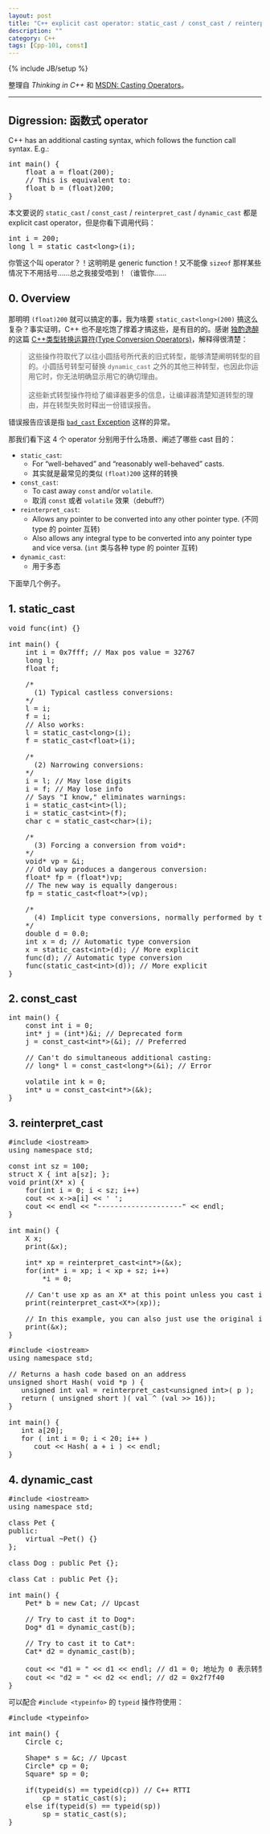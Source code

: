 ```yaml
---
layout: post
title: "C++ explicit cast operator: static_cast / const_cast / reinterpret_cast / dynamic_cast"
description: ""
category: C++
tags: [Cpp-101, const]
---
```

{% include JB/setup %}

整理自 _Thinking in C++_ 和 [MSDN: Casting Operators](https://msdn.microsoft.com/en-us/library/5f6c9f8h.aspx)。

-----

## Digression: 函数式 operator

C++ has an additional casting syntax, which follows the function call syntax. E.g.:

<pre class="prettyprint linenums">
int main() {
	float a = float(200);
	// This is equivalent to:
	float b = (float)200;
}
</pre>

本文要说的 `static_cast` / `const_cast` / `reinterpret_cast` / `dynamic_cast` 都是 explicit cast operator，但是你看下调用代码：

<pre class="prettyprint linenums">
int i = 200;
long l = static_cast&lt;long&gt;(i);
</pre>

你管这个叫 operator？！这明明是 generic function！又不能像 `sizeof` 那样某些情况下不用括号……总之我接受唔到！（谁管你……

## 0. Overview

那明明 `(float)200` 就可以搞定的事，我为啥要 `static_cast<long>(200)` 搞这么复杂？事实证明，C++ 也不是吃饱了撑着才搞这些，是有目的的。感谢 [独酌逸醉](http://www.cnblogs.com/chinazhangjie/) 的这篇 [C++类型转换运算符(Type Conversion Operators)](http://www.cnblogs.com/chinazhangjie/archive/2010/08/19/1803051.html)，解释得很清楚：

> 这些操作符取代了以往小圆括号所代表的旧式转型，能够清楚阐明转型的目的。小圆括号转型可替换 `dynamic_cast` 之外的其他三种转型，也因此你运用它时，你无法明确显示用它的确切理由。  
> <br/>
> 这些新式转型操作符给了编译器更多的信息，让编译器清楚知道转型的理由，并在转型失败时释出一份错误报告。

错误报告应该是指 [`bad_cast` Exception](https://msdn.microsoft.com/en-us/library/82f1eehz.aspx) 这样的异常。

那我们看下这 4 个 operator 分别用于什么场景、阐述了哪些 cast 目的：

* `static_cast`:
	* For “well-behaved” and “reasonably well-behaved” casts.
	* 其实就是最常见的类似 `(float)200` 这样的转换
* `const_cast`: 
	* To cast away `const` and/or `volatile`.
	* 取消 `const` 或者 `volatile` 效果（debuff?）
* `reinterpret_cast`:
	* Allows any pointer to be converted into any other pointer type. (不同 type 的 pointer 互转)
	* Also allows any integral type to be converted into any pointer type and vice versa. (`int` 类与各种 type 的 pointer 互转)
* `dynamic_cast`:
	* 用于多态
	
下面举几个例子。

## 1. static_cast

<pre class="prettyprint linenums">
void func(int) {}

int main() {
	int i = 0x7fff; // Max pos value = 32767
	long l;
	float f;
	
	/*
	  (1) Typical castless conversions:
	*/
	l = i;
	f = i;
	// Also works:
	l = static_cast&lt;long&gt;(i);
	f = static_cast&lt;float&gt;(i);
	
	/*
	  (2) Narrowing conversions:
	*/
	i = l; // May lose digits
	i = f; // May lose info
	// Says "I know," eliminates warnings:
	i = static_cast&lt;int&gt;(l);
	i = static_cast&lt;int&gt;(f);
	char c = static_cast&lt;char&gt;(i);
	
	/*
	  (3) Forcing a conversion from void*: 
	*/
	void* vp = &i;
	// Old way produces a dangerous conversion:
	float* fp = (float*)vp;
	// The new way is equally dangerous:
	fp = static_cast&lt;float*&gt;(vp);
	
	/* 
	  (4) Implicit type conversions, normally performed by the compiler:
	*/
	double d = 0.0;
	int x = d; // Automatic type conversion
	x = static_cast&lt;int&gt;(d); // More explicit
	func(d); // Automatic type conversion
	func(static_cast&lt;int&gt;(d)); // More explicit
}
</pre>

## 2. const_cast

<pre class="prettyprint linenums">
int main() {
	const int i = 0;
	int* j = (int*)&i; // Deprecated form
	j = const_cast&lt;int*&gt;(&i); // Preferred
	
	// Can't do simultaneous additional casting:
	// long* l = const_cast&lt;long*&gt;(&i); // Error
	
	volatile int k = 0;
	int* u = const_cast&lt;int*&gt;(&k);
}
</pre>

## 3. reinterpret_cast

<pre class="prettyprint linenums">
#include &lt;iostream&gt;
using namespace std;

const int sz = 100;
struct X { int a[sz]; };
void print(X* x) {
	for(int i = 0; i &lt; sz; i++)
	cout &lt;&lt; x-&gt;a[i] &lt;&lt; ' ';
	cout &lt;&lt; endl &lt;&lt; "--------------------" &lt;&lt; endl;
}

int main() {
	X x;
	print(&x);
	
	int* xp = reinterpret_cast&lt;int*&gt;(&x);
	for(int* i = xp; i &lt; xp + sz; i++)
		*i = 0;
		
	// Can't use xp as an X* at this point unless you cast it back:
	print(reinterpret_cast&lt;X*&gt;(xp));
	
	// In this example, you can also just use the original identifier:
	print(&x);
}
</pre>

<pre class="prettyprint linenums">
#include &lt;iostream&gt;
using namespace std;

// Returns a hash code based on an address
unsigned short Hash( void *p ) {
   unsigned int val = reinterpret_cast&lt;unsigned int&gt;( p );
   return ( unsigned short )( val ^ (val &gt;&gt; 16));
}

int main() {
   int a[20];
   for ( int i = 0; i &lt; 20; i++ )
      cout &lt;&lt; Hash( a + i ) &lt;&lt; endl;
}
</pre>

## 4. dynamic_cast

<pre class="prettyprint linenums">
#include &lt;iostream&gt;
using namespace std;

class Pet {
public:
    virtual ~Pet() {}
};

class Dog : public Pet {};

class Cat : public Pet {};

int main() {
    Pet* b = new Cat; // Upcast
	
	// Try to cast it to Dog*:
    Dog* d1 = dynamic_cast<Dog*>(b);
	
	// Try to cast it to Cat*:
    Cat* d2 = dynamic_cast<Cat*>(b);
    
	cout &lt;&lt; "d1 = " &lt;&lt; d1 &lt;&lt; endl; // d1 = 0; 地址为 0 表示转型失败 
    cout &lt;&lt; "d2 = " &lt;&lt; d2 &lt;&lt; endl; // d2 = 0x2f7f40
}
</pre>

可以配合 `#include <typeinfo>` 的 `typeid` 操作符使用：

<pre class="prettyprint linenums">
#include &lt;typeinfo&gt;

int main() {
	Circle c;
	
	Shape* s = &c; // Upcast
	Circle* cp = 0;
	Square* sp = 0;
	
	if(typeid(s) == typeid(cp)) // C++ RTTI
		cp = static_cast<Circle*>(s);
	else if(typeid(s) == typeid(sp))
		sp = static_cast<Square*>(s);
}
</pre>